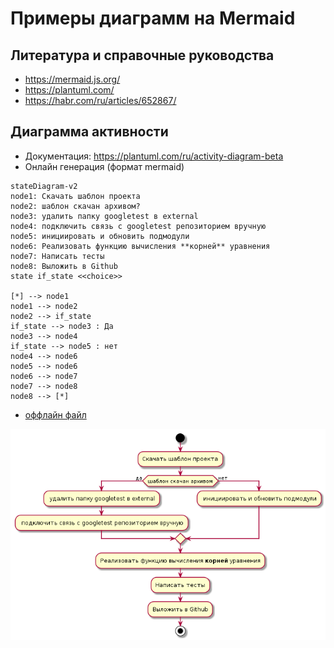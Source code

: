 # Примеры диаграмм на Mermaid

## Литература и справочные руководства
* https://mermaid.js.org/
* https://plantuml.com/
* https://habr.com/ru/articles/652867/

## Диаграмма активности
* Документация: https://plantuml.com/ru/activity-diagram-beta
* Онлайн генерация (формат mermaid)
```mermaid
stateDiagram-v2
node1: Скачать шаблон проекта
node2: шаблон скачан архивом?
node3: удалить папку googletest в external
node4: подключить связь с googletest репозиторием вручную
node5: инициировать и обновить подмодули
node6: Реализовать функцию вычисления **корней** уравнения
node7: Написать тесты
node8: Выложить в Github
state if_state <<choice>>

[*] --> node1
node1 --> node2
node2 --> if_state
if_state --> node3 : Да
node3 --> node4
if_state --> node5 : нет 
node4 --> node6
node5 --> node6
node6 --> node7
node7 --> node8
node8 --> [*]
```
* [оффлайн файл](diagrams/activity.puml)

![Диаграмма активности](diagrams/activity.png)
